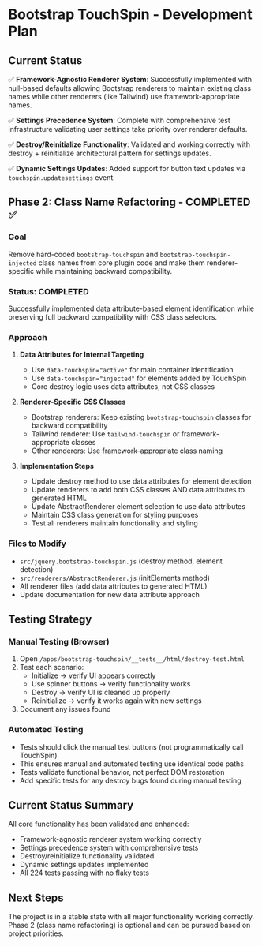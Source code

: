 # Bootstrap TouchSpin - Development Plan

## Current Status
✅ **Framework-Agnostic Renderer System**: Successfully implemented with null-based defaults allowing Bootstrap renderers to maintain existing class names while other renderers (like Tailwind) use framework-appropriate names.

✅ **Settings Precedence System**: Complete with comprehensive test infrastructure validating user settings take priority over renderer defaults.

✅ **Destroy/Reinitialize Functionality**: Validated and working correctly with destroy + reinitialize architectural pattern for settings updates.

✅ **Dynamic Settings Updates**: Added support for button text updates via `touchspin.updatesettings` event.

## Phase 2: Class Name Refactoring - COMPLETED ✅

### Goal 
Remove hard-coded `bootstrap-touchspin` and `bootstrap-touchspin-injected` class names from core plugin code and make them renderer-specific while maintaining backward compatibility.

### Status: COMPLETED
Successfully implemented data attribute-based element identification while preserving full backward compatibility with CSS class selectors.

### Approach
1. **Data Attributes for Internal Targeting**
   - Use `data-touchspin="active"` for main container identification
   - Use `data-touchspin="injected"` for elements added by TouchSpin
   - Core destroy logic uses data attributes, not CSS classes

2. **Renderer-Specific CSS Classes**
   - Bootstrap renderers: Keep existing `bootstrap-touchspin` classes for backward compatibility
   - Tailwind renderer: Use `tailwind-touchspin` or framework-appropriate classes
   - Other renderers: Use framework-appropriate class naming

3. **Implementation Steps**
   - Update destroy method to use data attributes for element detection
   - Update renderers to add both CSS classes AND data attributes to generated HTML
   - Update AbstractRenderer element selection to use data attributes
   - Maintain CSS class generation for styling purposes
   - Test all renderers maintain functionality and styling

### Files to Modify
- `src/jquery.bootstrap-touchspin.js` (destroy method, element detection)
- `src/renderers/AbstractRenderer.js` (initElements method)
- All renderer files (add data attributes to generated HTML)
- Update documentation for new data attribute approach

## Testing Strategy

### Manual Testing (Browser)
1. Open `/apps/bootstrap-touchspin/__tests__/html/destroy-test.html`
2. Test each scenario:
   - Initialize → verify UI appears correctly
   - Use spinner buttons → verify functionality works
   - Destroy → verify UI is cleaned up properly
   - Reinitialize → verify it works again with new settings
3. Document any issues found

### Automated Testing
- Tests should click the manual test buttons (not programmatically call TouchSpin)
- This ensures manual and automated testing use identical code paths
- Tests validate functional behavior, not perfect DOM restoration
- Add specific tests for any destroy bugs found during manual testing

## Current Status Summary
All core functionality has been validated and enhanced:
- Framework-agnostic renderer system working correctly
- Settings precedence system with comprehensive tests
- Destroy/reinitialize functionality validated
- Dynamic settings updates implemented  
- All 224 tests passing with no flaky tests

## Next Steps
The project is in a stable state with all major functionality working correctly. Phase 2 (class name refactoring) is optional and can be pursued based on project priorities.